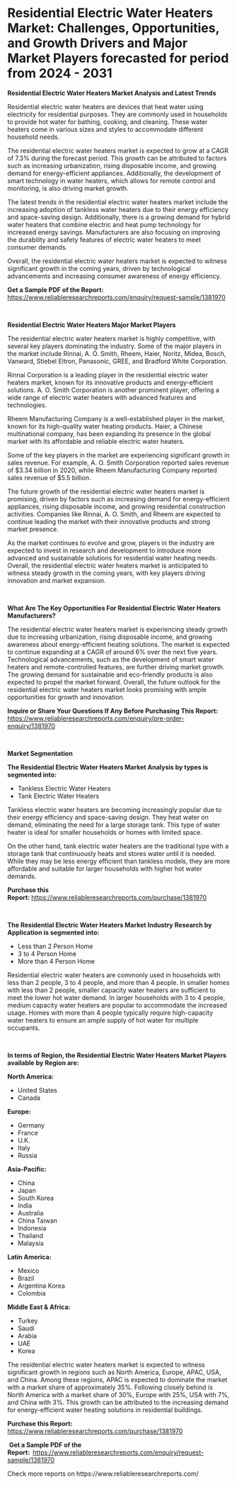 <p><h1>Residential Electric Water Heaters Market: Challenges, Opportunities, and Growth Drivers and Major Market Players forecasted for period from 2024 - 2031</h1></p><p><strong>Residential Electric Water Heaters Market Analysis and Latest Trends</strong></p>
<p><p>Residential electric water heaters are devices that heat water using electricity for residential purposes. They are commonly used in households to provide hot water for bathing, cooking, and cleaning. These water heaters come in various sizes and styles to accommodate different household needs.</p><p>The residential electric water heaters market is expected to grow at a CAGR of 7.3% during the forecast period. This growth can be attributed to factors such as increasing urbanization, rising disposable income, and growing demand for energy-efficient appliances. Additionally, the development of smart technology in water heaters, which allows for remote control and monitoring, is also driving market growth.</p><p>The latest trends in the residential electric water heaters market include the increasing adoption of tankless water heaters due to their energy efficiency and space-saving design. Additionally, there is a growing demand for hybrid water heaters that combine electric and heat pump technology for increased energy savings. Manufacturers are also focusing on improving the durability and safety features of electric water heaters to meet consumer demands.</p><p>Overall, the residential electric water heaters market is expected to witness significant growth in the coming years, driven by technological advancements and increasing consumer awareness of energy efficiency.</p></p>
<p><strong>Get a Sample PDF of the Report:&nbsp;</strong> <a href="https://www.reliableresearchreports.com/enquiry/request-sample/1381970">https://www.reliableresearchreports.com/enquiry/request-sample/1381970</a></p>
<p>&nbsp;</p>
<p><strong>Residential Electric Water Heaters Major Market Players</strong></p>
<p><p>The residential electric water heaters market is highly competitive, with several key players dominating the industry. Some of the major players in the market include Rinnai, A. O. Smith, Rheem, Haier, Noritz, Midea, Bosch, Vanward, Stiebel Eltron, Panasonic, GREE, and Bradford White Corporation.</p><p>Rinnai Corporation is a leading player in the residential electric water heaters market, known for its innovative products and energy-efficient solutions. A. O. Smith Corporation is another prominent player, offering a wide range of electric water heaters with advanced features and technologies.</p><p>Rheem Manufacturing Company is a well-established player in the market, known for its high-quality water heating products. Haier, a Chinese multinational company, has been expanding its presence in the global market with its affordable and reliable electric water heaters.</p><p>Some of the key players in the market are experiencing significant growth in sales revenue. For example, A. O. Smith Corporation reported sales revenue of $3.34 billion in 2020, while Rheem Manufacturing Company reported sales revenue of $5.5 billion.</p><p>The future growth of the residential electric water heaters market is promising, driven by factors such as increasing demand for energy-efficient appliances, rising disposable income, and growing residential construction activities. Companies like Rinnai, A. O. Smith, and Rheem are expected to continue leading the market with their innovative products and strong market presence.</p><p>As the market continues to evolve and grow, players in the industry are expected to invest in research and development to introduce more advanced and sustainable solutions for residential water heating needs. Overall, the residential electric water heaters market is anticipated to witness steady growth in the coming years, with key players driving innovation and market expansion.</p></p>
<p>&nbsp;</p>
<p><strong>What Are The Key Opportunities For Residential Electric Water Heaters Manufacturers?</strong></p>
<p><p>The residential electric water heaters market is experiencing steady growth due to increasing urbanization, rising disposable income, and growing awareness about energy-efficient heating solutions. The market is expected to continue expanding at a CAGR of around 6% over the next five years. Technological advancements, such as the development of smart water heaters and remote-controlled features, are further driving market growth. The growing demand for sustainable and eco-friendly products is also expected to propel the market forward. Overall, the future outlook for the residential electric water heaters market looks promising with ample opportunities for growth and innovation.</p></p>
<p><strong>Inquire or Share Your Questions If Any Before Purchasing This Report:</strong> <a href="https://www.reliableresearchreports.com/enquiry/pre-order-enquiry/1381970">https://www.reliableresearchreports.com/enquiry/pre-order-enquiry/1381970</a></p>
<p>&nbsp;</p>
<p><strong>Market Segmentation</strong></p>
<p><strong>The Residential Electric Water Heaters Market Analysis by types is segmented into:</strong></p>
<p><ul><li>Tankless Electric Water Heaters</li><li>Tank Electric Water Heaters</li></ul></p>
<p><p>Tankless electric water heaters are becoming increasingly popular due to their energy efficiency and space-saving design. They heat water on demand, eliminating the need for a large storage tank. This type of water heater is ideal for smaller households or homes with limited space. </p><p>On the other hand, tank electric water heaters are the traditional type with a storage tank that continuously heats and stores water until it is needed. While they may be less energy efficient than tankless models, they are more affordable and suitable for larger households with higher hot water demands.</p></p>
<p><strong>Purchase this Report:&nbsp;</strong><a href="https://www.reliableresearchreports.com/purchase/1381970">https://www.reliableresearchreports.com/purchase/1381970</a></p>
<p>&nbsp;</p>
<p><strong>The Residential Electric Water Heaters Market Industry Research by Application is segmented into:</strong></p>
<p><ul><li>Less than 2 Person Home</li><li>3 to 4 Person Home</li><li>More than 4 Person Home</li></ul></p>
<p><p>Residential electric water heaters are commonly used in households with less than 2 people, 3 to 4 people, and more than 4 people. In smaller homes with less than 2 people, smaller capacity water heaters are sufficient to meet the lower hot water demand. In larger households with 3 to 4 people, medium capacity water heaters are popular to accommodate the increased usage. Homes with more than 4 people typically require high-capacity water heaters to ensure an ample supply of hot water for multiple occupants.</p></p>
<p>&nbsp;</p>
<p><strong>In terms of Region, the Residential Electric Water Heaters Market Players available by Region are:</strong></p>
<p>
    <p> <strong> North America: </strong>
        <ul>
            <li>United States</li>
            <li>Canada</li>
        </ul>
        </p> 
    <p> <strong> Europe: </strong>
        <ul>
            <li>Germany</li>
            <li>France</li>
            <li>U.K.</li>
            <li>Italy</li>
            <li>Russia</li>
        </ul>
        </p> 
    <p> <strong> Asia-Pacific: </strong>
        <ul>
            <li>China</li>
            <li>Japan</li>
            <li>South Korea</li>
            <li>India</li>
            <li>Australia</li>
            <li>China Taiwan</li>
            <li>Indonesia</li>
            <li>Thailand</li>
            <li>Malaysia</li>
        </ul>
        </p> 
    <p> <strong> Latin America: </strong>
        <ul>
            <li>Mexico</li>
            <li>Brazil</li>
            <li>Argentina Korea</li>
            <li>Colombia</li>
        </ul>
        </p> 
    <p> <strong> Middle East & Africa: </strong>
        <ul>
            <li>Turkey</li>
            <li>Saudi</li>
            <li>Arabia</li>
            <li>UAE</li>
            <li>Korea</li>
        </ul>
    </p>
    </p>
<p><p>The residential electric water heaters market is expected to witness significant growth in regions such as North America, Europe, APAC, USA, and China. Among these regions, APAC is expected to dominate the market with a market share of approximately 35%. Following closely behind is North America with a market share of 30%, Europe with 25%, USA with 7%, and China with 3%. This growth can be attributed to the increasing demand for energy-efficient water heating solutions in residential buildings.</p></p>
<p><strong>Purchase this Report: </strong><a href="https://www.reliableresearchreports.com/purchase/1381970">https://www.reliableresearchreports.com/purchase/1381970</a></p>
<p>&nbsp;<strong>Get a Sample PDF of the Report:&nbsp;&nbsp;</strong><a href="https://www.reliableresearchreports.com/enquiry/request-sample/1381970">https://www.reliableresearchreports.com/enquiry/request-sample/1381970</a></p>
<p><strong></strong></p>
<p>Check more reports on https://www.reliableresearchreports.com/</p>